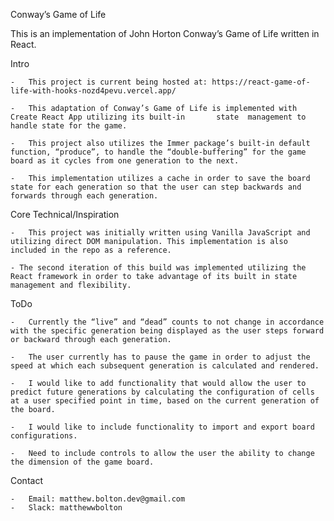 Conway’s Game of Life

This is an implementation of John Horton Conway’s Game of Life written in React.

Intro

    -   This project is current being hosted at: https://react-game-of-life-with-hooks-nozd4pevu.vercel.app/

    -   This adaptation of Conway’s Game of Life is implemented with Create React App utilizing its built-in       state  management to handle state for the game.

    -   This project also utilizes the Immer package’s built-in default function, “produce”, to handle the “double-buffering” for the game board as it cycles from one generation to the next.

    -   This implementation utilizes a cache in order to save the board state for each generation so that the user can step backwards and forwards through each generation.

Core Technical/Inspiration

    -   This project was initially written using Vanilla JavaScript and utilizing direct DOM manipulation. This implementation is also included in the repo as a reference.

    - The second iteration of this build was implemented utilizing the React framework in order to take advantage of its built in state management and flexibility.

ToDo

    -   Currently the “live” and “dead” counts to not change in accordance with the specific generation being displayed as the user steps forward or backward through each generation.

    -   The user currently has to pause the game in order to adjust the speed at which each subsequent generation is calculated and rendered.

    -   I would like to add functionality that would allow the user to predict future generations by calculating the configuration of cells at a user specified point in time, based on the current generation of the board.

    -   I would like to include functionality to import and export board configurations.

    -   Need to include controls to allow the user the ability to change the dimension of the game board.

Contact

    -   Email: matthew.bolton.dev@gmail.com
    -   Slack: matthewwbolton
